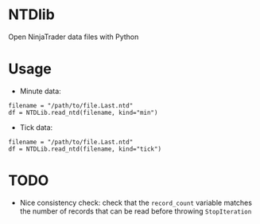 # NTDlib
Open NinjaTrader data files with Python

# Usage

- Minute data:
```
filename = "/path/to/file.Last.ntd"
df = NTDLib.read_ntd(filename, kind="min")
```
- Tick data:
```
filename = "/path/to/file.Last.ntd"
df = NTDLib.read_ntd(filename, kind="tick")
```

# TODO
- Nice consistency check: check that the `record_count` variable matches the number of records that can be read before throwing `StopIteration`
